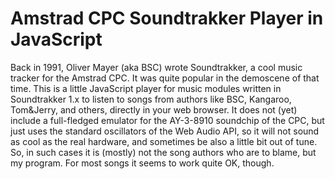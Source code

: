 # Amstrad CPC Soundtrakker Player in JavaScript

Back in 1991, Oliver Mayer (aka BSC) wrote Soundtrakker, a cool music tracker for the Amstrad CPC. It was quite popular in the demoscene of that time. This is a little JavaScript player for music modules written in Soundtrakker 1.x to listen to songs from authors like BSC, Kangaroo, Tom&Jerry, and others, directly in your web browser. It does not (yet) include a full-fledged emulator for the AY-3-8910 soundchip of the CPC, but just uses the standard oscillators of the Web Audio API, so it will not sound as cool as the real hardware, and sometimes be also a little bit out of tune. So, in such cases it is (mostly) not the song authors who are to blame, but my program. For most songs it seems to work quite OK, though.

